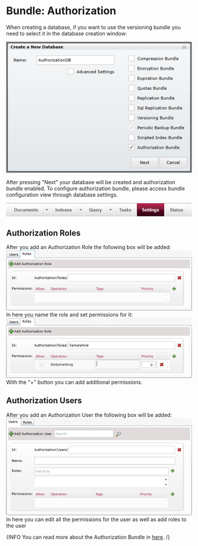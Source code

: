 # Bundle: Authorization

When creating a database, if you want to use the versioning bundle you need to select it in the database creation window:  

![Tasks Fig 1](Images/studio_authorization_1.PNG)  

After pressing "Next" your database will be created and authorization bundle enabled. To configure authorization bundle, please access bundle configuration view through database settings.    

![Tasks Fig 6](Images/studio_authorization_6.PNG)  

## Authorization Roles

After you add an Authorization Role the following box will be added:  
![Tasks Fig 3](Images/studio_authorization_3.PNG)  
In here you name the role and set permissions for it:  
![Tasks Fig 4](Images/studio_authorization_4.PNG)  
With the "+" button you can add additional permissions.

## Authorization Users

After you add an Authorization User the following box will be added:  
![Tasks Fig 5](Images/studio_authorization_5.PNG)  
In here you can edit all the permissions for the user as well as add roles to the user

{INFO You can read more about the Authorization Bundle in [here](../../server/extending/bundles/authorization). /}
